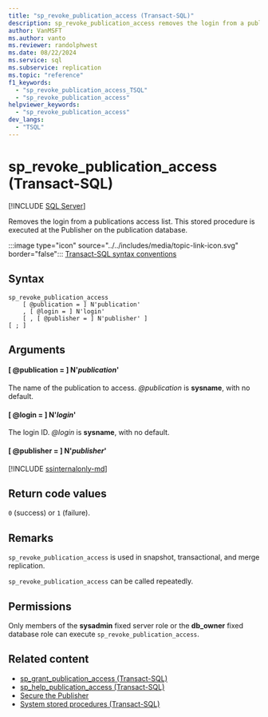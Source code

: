 ```yaml
---
title: "sp_revoke_publication_access (Transact-SQL)"
description: sp_revoke_publication_access removes the login from a publications access list.
author: VanMSFT
ms.author: vanto
ms.reviewer: randolphwest
ms.date: 08/22/2024
ms.service: sql
ms.subservice: replication
ms.topic: "reference"
f1_keywords:
  - "sp_revoke_publication_access_TSQL"
  - "sp_revoke_publication_access"
helpviewer_keywords:
  - "sp_revoke_publication_access"
dev_langs:
  - "TSQL"
---
```

# sp_revoke_publication_access (Transact-SQL)

[!INCLUDE [SQL Server](../../includes/applies-to-version/sqlserver.md)]

Removes the login from a publications access list. This stored procedure is executed at the Publisher on the publication database.

:::image type="icon" source="../../includes/media/topic-link-icon.svg" border="false"::: [Transact-SQL syntax conventions](../../t-sql/language-elements/transact-sql-syntax-conventions-transact-sql.md)

## Syntax

```syntaxsql
sp_revoke_publication_access
    [ @publication = ] N'publication'
    , [ @login = ] N'login'
    [ , [ @publisher = ] N'publisher' ]
[ ; ]
```

## Arguments

#### [ @publication = ] N'*publication*'

The name of the publication to access. *@publication* is **sysname**, with no default.

#### [ @login = ] N'*login*'

The login ID. *@login* is **sysname**, with no default.

#### [ @publisher = ] N'*publisher*'

[!INCLUDE [ssinternalonly-md](../../includes/ssinternalonly-md.md)]

## Return code values

`0` (success) or `1` (failure).

## Remarks

`sp_revoke_publication_access` is used in snapshot, transactional, and merge replication.

`sp_revoke_publication_access` can be called repeatedly.

## Permissions

Only members of the **sysadmin** fixed server role or the **db_owner** fixed database role can execute `sp_revoke_publication_access`.

## Related content

- [sp_grant_publication_access (Transact-SQL)](sp-grant-publication-access-transact-sql.md)
- [sp_help_publication_access (Transact-SQL)](sp-help-publication-access-transact-sql.md)
- [Secure the Publisher](../replication/security/secure-the-publisher.md)
- [System stored procedures (Transact-SQL)](system-stored-procedures-transact-sql.md)
